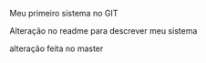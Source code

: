 Meu primeiro sistema no GIT

Alteração no readme para descrever meu sistema




alteração feita no master